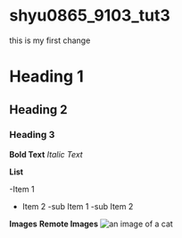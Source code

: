# shyu0865_9103_tut3

this is my first change

# Heading 1
## Heading 2
### Heading 3

**Bold Text**
*Italic Text*

**List**

-Item 1
- Item 2
  -sub Item 1
  -sub Item 2

**Images**
**Remote Images**
![an image of a cat](http://placekitten.com/200/300)